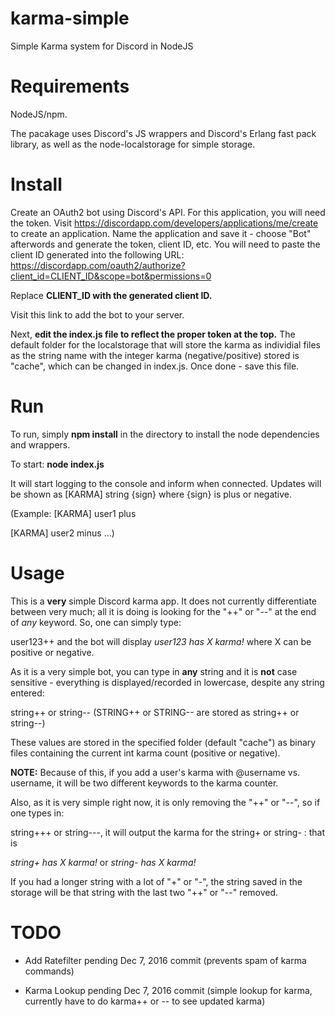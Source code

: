 # karma-simple

Simple Karma system for Discord in NodeJS

# Requirements

NodeJS/npm.

The pacakage uses Discord's JS wrappers and Discord's Erlang fast pack library, as well as the node-localstorage for simple storage. 

# Install

Create an OAuth2 bot using Discord's API. For this application, you will need the token. Visit https://discordapp.com/developers/applications/me/create to create an application. Name the application and save it - choose "Bot" afterwords and generate the token, client ID, etc. You will need to paste the client ID generated into the following URL: https://discordapp.com/oauth2/authorize?client_id=CLIENT_ID&scope=bot&permissions=0 

Replace **CLIENT_ID with the generated client ID.**

Visit this link to add the bot to your server.

Next, **edit the index.js file to reflect the proper token at the top.** The default folder for the localstorage that will store the karma as individial files as the string name with the integer karma (negative/positive) stored is "cache", which can be changed in index.js. Once done - save this file.

# Run

To run, simply **npm install** in the directory to install the node dependencies and wrappers.

To start: **node index.js** 

It will start logging to the console and inform when connected. Updates will be shown as [KARMA] string {sign} where {sign} is plus or negative.

(Example: [KARMA] user1 plus

[KARMA] user2 minus ...)

# Usage

This is a **very** simple Discord karma app. It does not currently differentiate between very much; all it is doing is looking for the "++" or "--" at the end of *any* keyword. So, one can simply type:

user123++ and the bot will display *user123 has X karma!* where X can be positive or negative.

As it is a very simple bot, you can type in **any** string and it is **not** case sensitive - everything is displayed/recorded in lowercase, despite any string entered:

string++ or string-- (STRING++ or STRING-- are stored as string++ or string--)

These values are stored in the specified folder (default "cache") as binary files containing the current int karma count (positive or negative).


**NOTE:** Because of this, if you add a user's karma with @username vs. username, it will be two different keywords to the karma counter.

Also, as it is very simple right now, it is only removing the "++" or "--", so if one types in:

string+++ or string---, it will output the karma for the string+ or string- : that is

*string+ has X karma!* or *string- has X karma!* 

If you had a longer string with a lot of "+" or "-", the string saved in the storage will be that string with the last two "++" or "--" removed.

# TODO

- Add Ratefilter pending Dec 7, 2016 commit (prevents spam of karma commands)

- Karma Lookup pending Dec 7, 2016 commit (simple lookup for karma, currently have to do karma++ or -- to see updated karma)



